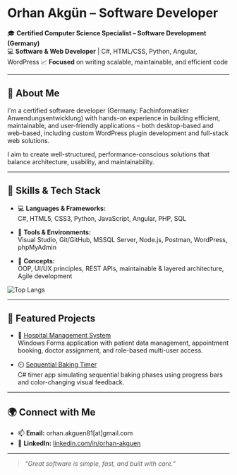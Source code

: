 # Orhan Akgün – Software Developer

🎓 **Certified Computer Science Specialist – Software Development (Germany)**  
💻 **Software & Web Developer** | C#, HTML/CSS, Python, Angular, WordPress
📈 **Focused** on writing scalable, maintainable, and efficient code

---

## 🧠 About Me

I'm a certified software developer (Germany: Fachinformatiker Anwendungsentwicklung) with hands-on experience in building efficient, maintainable, and user-friendly applications – both desktop-based and web-based, including custom WordPress plugin development and full-stack web solutions.

I aim to create well-structured, performance-conscious solutions that balance architecture, usability, and maintainability.

---

## 🔧 Skills & Tech Stack

- 💻 **Languages & Frameworks:**  
  C#, HTML5, CSS3, Python, JavaScript, Angular, PHP, SQL

- 🧰 **Tools & Environments:**  
  Visual Studio, Git/GitHub, MSSQL Server, Node.js, Postman, WordPress, phpMyAdmin

- 🧩 **Concepts:**  
  OOP, UI/UX principles, REST APIs, maintainable & layered architecture, Agile development

![Top Langs](https://github-readme-stats.vercel.app/api/top-langs/?username=OrhanAkguen&layout=compact)

---

## 📌 Featured Projects

- 🏥 [Hospital Management System](https://github.com/OrhanAkguen/hospital-management-and-appointment-system)  
  Windows Forms application with patient data management, appointment booking, doctor assignment, and role-based multi-user access.

- ⏲️ [Sequential Baking Timer](https://github.com/OrhanAkgun/SequentialBakingTimer)  
  C# timer app simulating sequential baking phases using progress bars and color-changing visual feedback.

---

## 🌍 Connect with Me

- 📫 **Email:** orhan.akguen81[at]gmail.com  
- 💼 **LinkedIn:** [linkedin.com/in/orhan-akguen](https://www.linkedin.com/in/orhan-akguen/)  

---

> _“Great software is simple, fast, and built with care.”_

<!--
**OrhanAkguen/OrhanAkguen** is a ✨ _special_ ✨ repository because its `README.md` (this file) appears on your GitHub profile.

Here are some ideas to get you started:

- 🔭 I’m currently working on ...
- 🌱 I’m currently learning ...
- 👯 I’m looking to collaborate on ...
- 🤔 I’m looking for help with ...
- 💬 Ask me about ...
- 📫 How to reach me: ...
- 😄 Pronouns: ...
- ⚡ Fun fact: ...
-->
